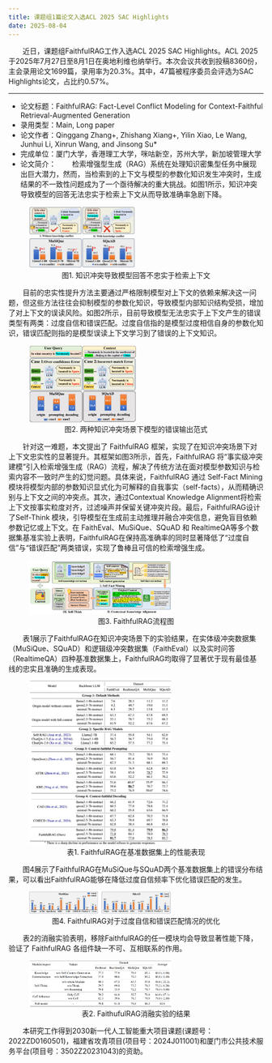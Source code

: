 ```yaml
---
title: 课题组1篇论文入选ACL 2025 SAC Highlights
date: 2025-08-04
---
```

&emsp;&emsp;近日，课题组FaithfulRAG工作入选ACL 2025 SAC Highlights。ACL 2025于2025年7月27日至8月1日在奥地利维也纳举行。本次会议共收到投稿8360份，主会录用论文1699篇，录用率为20.3%。其中，47篇被程序委员会评选为SAC Highlights论文，占比约0.57%。
<!--more-->
- - -
- 论文标题：FaithfulRAG: Fact-Level Conflict Modeling for Context-Faithful Retrieval-Augmented Generation
- 录用类型：Main, Long paper
- 论文作者：Qinggang Zhang+, Zhishang Xiang+, Yilin Xiao, Le Wang, Junhui Li, Xinrun Wang, and Jinsong Su*
- 完成单位：厦门大学，香港理工大学，咪咕新空，苏州大学，新加坡管理大学
- 论文简介：
&emsp;&emsp;检索增强型生成（RAG）系统在处理知识密集型任务中展现出巨大潜力，然而，当检索到的上下文与模型的参数化知识发生冲突时，生成结果的不一致性问题成为了一个亟待解决的重大挑战。如图1所示，知识冲突导致模型的回答无法忠实于检索上下文从而导致准确率急剧下降。
<figure>
  <img src="1.png" alt="" style="width: 50%;">
  <figcaption style="text-align: center;">图1. 知识冲突导致模型回答不忠实于检索上下文</figcaption>
</figure>
&emsp;&emsp;目前的忠实性提升方法主要通过严格限制模型对上下文的依赖来解决这一问题，但这些方法往往会抑制模型的参数化知识，导致模型内部知识结构受损，增加了对上下文的误读风险。如图2所示，目前导致模型无法忠实于上下文产生的错误类型有两类：过度自信和错误匹配。过度自信指的是模型过度相信自身的参数化知识，错误匹配则指的是模型误读上下文学习到了错误的上下文知识。
<figure>
  <img src="2.png" alt="" style="width: 50%;">
  <figcaption style="text-align: center;">图2. 两种知识冲突场景下模型的错误输出范式</figcaption>
</figure>
&emsp;&emsp;针对这一难题，本文提出了 FaithfulRAG 框架，实现了在知识冲突场景下对上下文忠实性的显著提升。其框架如图3所示，首先，FaithfulRAG 将“事实级冲突建模”引入检索增强生成（RAG）流程，解决了传统方法在面对模型参数知识与检索内容不一致时产生的幻觉问题。具体来说，FaithfulRAG 通过 Self-Fact Mining模块将模型内部的参数知识显式化为可解释的自我事实（self-facts），从而精确识别与上下文之间的冲突点。其次，通过Contextual Knowledge Alignment将检索上下文按事实粒度对齐，过滤噪声并保留关键冲突片段。最后，FaithfulRAG设计了Self-Think 模块，引导模型在生成前主动推理并融合冲突信息，避免盲目依赖参数记忆或上下文。在 FaithEval、MuSiQue、SQuAD 和 RealtimeQA等多个数据集基准实验上表明，FaithfulRAG在保持高准确率的同时显著降低了“过度自信”与“错误匹配”两类错误，实现了鲁棒且可信的检索增强生成。
<figure>
  <img src="3.png" alt="" style="width: 66.6%;">
  <figcaption style="text-align: center;">图3. FaithfulRAG流程图</figcaption>
</figure>
&emsp;&emsp;表1展示了FaithfulRAG在知识冲突场景下的实验结果，在实体级冲突数据集（MuSiQue、SQuAD）和逻辑级冲突数据集（FaithEval）以及实时问答（RealtimeQA）四种基准数据集上，FaithfulRAG均取得了显著优于现有最佳基线的忠实且准确的生成表现。
<figure>
  <img src="4.png" alt="" style="width: 66.6%;">
  <figcaption style="text-align: center;">表1. FaithfulRAG在基准数据集上的性能表现</figcaption>
</figure>
&emsp;&emsp;图4展示了FaithfulRAG在MuSiQue与SQuAD两个基准数据集上的错误分布结果，可以看出FaithfulRAG能够在降低过度自信频率下优化错误匹配的发生。
<figure>
  <img src="5.png" alt="" style="width: 66.6%;">
  <figcaption style="text-align: center;">
  图4. FaithfulRAG对于过度自信和错误匹配情况的优化
  </figcaption>
</figure>
&emsp;&emsp;表2的消融实验表明，移除FaithfulRAG的任一模块均会导致显著性能下降，验证了 FaithfulRAG 各组件缺一不可、互相联系的作用。
<figure>
  <img src="6.png" alt="" style="width: 66.6%;">
  <figcaption style="text-align: center;">表2. FaithufulRAG消融实验的结果</figcaption>
</figure>
&emsp;&emsp;本研究工作得到2030新一代人工智能重大项目课题(课题号：2022ZD0160501)，福建省攻青项目(项目号：2024J011001)和厦门市公共技术服务平台(项目号：3502Z20231043)的资助。

